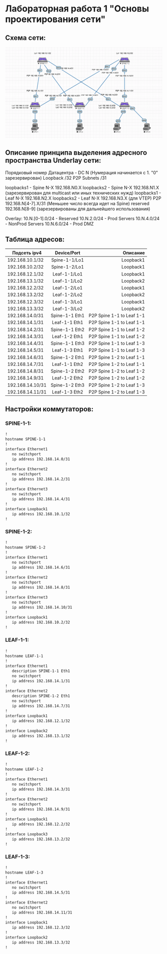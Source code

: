 # Лабораторная работа 1 "Основы проектирования сети"
## Схема сети:

![alt text](Net_Scheme_Lab1.png)

## Описание принципа выделения адресного пространства Underlay сети:
Порядковый номер Датацентра - DC N (Нумерация начинается с 1. "0" зарезервирован)
Loopback /32
P2P Subnets /31

loopbacks1 - Spine N-X 192.168.N0.X
loopbacks2 - Spine N-X 192.168.N1.X (зарезервирован для multicast или иных технических нужд)
loopbacks1 - Leaf N-X 192.168.N2.X
loopbacks2 - Leaf N-X 192.168.N3.X (для VTEP)
P2P 192.168.N[4-7].X/31 (Меньшее число всегда идет на Spine)
reserved 192.168.N[8-9] (зарезервированы для дальнейшего использования)


Overlay:
10.N.[0-1].0/24 - Reserved
10.N.2.0/24 - Prod Servers
10.N.4.0/24 - NonProd Servers
10.N.6.0/24 - Prod DMZ

## Таблица адресов:
| Подсеть ipv4 | Device/Port|    Описание   |
|--------------|:----------:| -----------------:|
| 192.168.10.1/32  | Spine-1-1/Lo1 |     Loopback1     |
| 192.168.10.2/32  | Spine-1-2/Lo1 |     Loopback1     |
| 192.168.12.1/32  |  Leaf-1-1/Lo1 |     Loopback1     |
| 192.168.13.1/32  |  Leaf-1-1/Lo2 |     Loopback2     |
| 192.168.12.2/32  |  Leaf-1-2/Lo1 |     Loopback1     |
| 192.168.13.2/32  |  Leaf-1-2/Lo2 |     Loopback2     |
| 192.168.12.3/32  |  Leaf-1-3/Lo1 |     Loopback1     |
| 192.168.13.3/32  |  Leaf-1-3/Lo2 |     Loopback2     |
| 192.168.14.0/31  |  Spine-1-1 Eth1 |     P2P Spine 1-1 to Leaf 1-1    |
| 192.168.14.1/31  |  Leaf-1-1 Eth1 |     P2P Spine 1-1 to Leaf 1-1    |
| 192.168.14.2/31  |  Spine-1-1 Eth2 |     P2P Spine 1-1 to Leaf 1-2    |
| 192.168.14.3/31  |  Leaf-1-2 Eth1 |     P2P Spine 1-1 to Leaf 1-2    |
| 192.168.14.4/31  |  Spine-1-1 Eth3 |     P2P Spine 1-1 to Leaf 1-3    |
| 192.168.14.5/31  |  Leaf-1-3 Eth1 |     P2P Spine 1-1 to Leaf 1-3    |
| 192.168.14.6/31  |  Spine-1-2 Eth1 |     P2P Spine 1-2 to Leaf 1-1    |
| 192.168.14.7/31  |  Leaf-1-1 Eth2 |     P2P Spine 1-2 to Leaf 1-1    |
| 192.168.14.8/31  |  Spine-1-2 Eth2 |     P2P Spine 1-2 to Leaf 1-2    |
| 192.168.14.9/31  |  Leaf-1-2 Eth2 |     P2P Spine 1-2 to Leaf 1-2    |
| 192.168.14.10/31  |  Spine-1-2 Eth3 |     P2P Spine 1-2 to Leaf 1-3    |
| 192.168.14.11/31  |  Leaf-1-3 Eth2 |     P2P Spine 1-2 to Leaf 1-3    |

## Настройки коммутаторов:
### SPINE-1-1:
```console
!
hostname SPINE-1-1
!
interface Ethernet1
   no switchport
   ip address 192.168.14.0/31
!
interface Ethernet2
   no switchport
   ip address 192.168.14.2/31
!
interface Ethernet3
   no switchport
   ip address 192.168.14.4/31
!
interface Loopback1
   ip address 192.168.10.1/32
!
```
### SPINE-1-2:
```console
!
hostname SPINE-1-2
!
interface Ethernet1
   no switchport
   ip address 192.168.14.6/31
!
interface Ethernet2
   no switchport
   ip address 192.168.14.8/31
!
interface Ethernet3
   no switchport
   ip address 192.168.14.10/31
!
interface Loopback1
   ip address 192.168.10.2/32
!
```
### LEAF-1-1:
```console
!
hostname LEAF-1-1
!
interface Ethernet1
   description SPINE-1-1 Eth1
   no switchport
   ip address 192.168.14.1/31
!
interface Ethernet2
   description SPINE-1-2 Eth1
   no switchport
   ip address 192.168.14.7/31
!
interface Loopback1
   ip address 192.168.12.1/32
!
interface Loopback2
   ip address 192.168.13.1/32
!
```
### LEAF-1-2:
```console
!
hostname LEAF-1-2
!
interface Ethernet1
   no switchport
   ip address 192.168.14.3/31
!
interface Ethernet2
   no switchport
   ip address 192.168.14.9/31
!
interface Loopback1
   ip address 192.168.12.2/32
!
interface Loopback3
   ip address 192.168.13.2/32
!
```
### LEAF-1-3:
```console
!
hostname LEAF-1-3
!
interface Ethernet1
   no switchport
   ip address 192.168.14.5/31
!
interface Ethernet2
   no switchport
   ip address 192.168.14.11/31
!
interface Loopback1
   ip address 192.168.12.3/32
!
interface Loopback2
   ip address 192.168.13.3/32
!
```